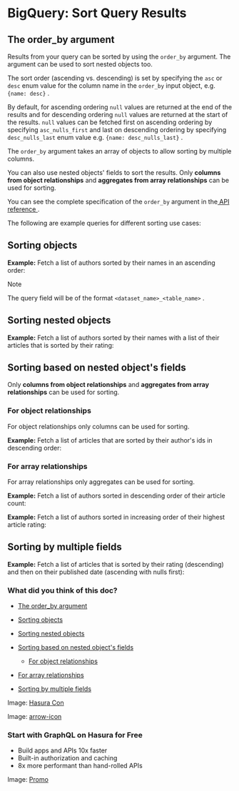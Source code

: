 # BigQuery: Sort Query Results

## The order_by argument​

Results from your query can be sorted by using the `order_by` argument.
The argument can be used to sort nested objects too.

The sort order (ascending vs. descending) is set by specifying the `asc` or `desc` enum value for the column name in the `order_by` input object,
e.g. `{name: desc}` .

By default, for ascending ordering `null` values are returned at the end
of the results and for descending ordering `null` values are returned at
the start of the results. `null` values can be fetched first on
ascending ordering by specifying `asc_nulls_first` and last on
descending ordering by specifying `desc_nulls_last` enum value e.g. `{name: desc_nulls_last}` .

The `order_by` argument takes an array of objects to allow sorting by
multiple columns.

You can also use nested objects' fields to sort the results. Only **columns from object relationships** and **aggregates from array
relationships** can be used for sorting.

You can see the complete specification of the `order_by` argument in the[ API reference ](https://hasura.io/docs/latest/api-reference/graphql-api/query/#orderbyexp).

The following are example queries for different sorting use cases:

## Sorting objects​

 **Example:** Fetch a list of authors sorted by their names in an
ascending order:

Note

The query field will be of the format `<dataset_name>_<table_name>` .

## Sorting nested objects​

 **Example:** Fetch a list of authors sorted by their names with a list
of their articles that is sorted by their rating:

## Sorting based on nested object's fields​

Only **columns from object relationships** and **aggregates from array
relationships** can be used for sorting.

### For object relationships​

For object relationships only columns can be used for sorting.

 **Example:** Fetch a list of articles that are sorted by their author's
ids in descending order:

### For array relationships​

For array relationships only aggregates can be used for sorting.

 **Example:** Fetch a list of authors sorted in descending order of their
article count:

 **Example:** Fetch a list of authors sorted in increasing order of their
highest article rating:

## Sorting by multiple fields​

 **Example:** Fetch a list of articles that is sorted by their rating
(descending) and then on their published date (ascending with nulls
first):

### What did you think of this doc?

- [ The order_by argument ](https://hasura.io/docs/latest/queries/bigquery/sorting/#the-order_by-argument)
- [ Sorting objects ](https://hasura.io/docs/latest/queries/bigquery/sorting/#sorting-objects)
- [ Sorting nested objects ](https://hasura.io/docs/latest/queries/bigquery/sorting/#bq-nested-sort)
- [ Sorting based on nested object's fields ](https://hasura.io/docs/latest/queries/bigquery/sorting/#sorting-based-on-nested-objects-fields)
    - [ For object relationships ](https://hasura.io/docs/latest/queries/bigquery/sorting/#for-object-relationships)

- [ For array relationships ](https://hasura.io/docs/latest/queries/bigquery/sorting/#for-array-relationships)
- [ Sorting by multiple fields ](https://hasura.io/docs/latest/queries/bigquery/sorting/#sorting-by-multiple-fields)


Image: [ Hasura Con ](https://res.cloudinary.com/dh8fp23nd/image/upload/v1686154570/hasura-con-2023/has-con-light-date_r2a2ud.png)

Image: [ arrow-icon ](https://res.cloudinary.com/dh8fp23nd/image/upload/v1683723549/main-web/chevron-right_ldbi7d.png)

### Start with GraphQL on Hasura for Free

- Build apps and APIs 10x faster
- Built-in authorization and caching
- 8x more performant than hand-rolled APIs


Image: [ Promo ](https://hasura.io/docs/assets/images/hasura-free-ff60e409244e0ea12b5a3045d1a9096b.png)